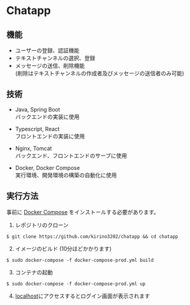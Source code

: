# Chatapp

## 機能
* ユーザーの登録、認証機能
* テキストチャンネルの選択、登録
* メッセージの送信、削除機能  
(削除はテキストチャンネルの作成者及びメッセージの送信者のみ可能)

## 技術

* Java, Spring Boot  
バックエンドの実装に使用  

* Typescript, React  
フロントエンドの実装に使用

* Nginx, Tomcat  
バックエンド、フロントエンドのサーブに使用

* Docker, Docker Compose  
実行環境、開発環境の構築の自動化に使用

## 実行方法
事前に [Docker Compose](https://docs.docker.com/compose/install/) をインストールする必要があります。  

1. レポジトリのクローン
```
$ git clone https://github.com/kirino3202/chatapp && cd chatapp
```

2. イメージのビルド (10分ほどかかります)
```
$ sudo docker-compose -f docker-compose-prod.yml build
```

3. コンテナの起動
```
$ sudo docker-compose -f docker-compose-prod.yml up
```

4. [localhost](http://localhost/)にアクセスするとログイン画面が表示されます
